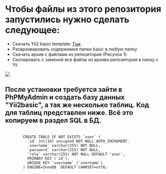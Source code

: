 <h1>Чтобы файлы из этого репозитория запустились нужно сделать следующее:</h1>
<ul>
    <li>
        Скачать Yii2 basic template: <a href="https://github.com/yiisoft/yii2/releases/download/2.0.49/yii-basic-app-2.0.49.tgz">
<span>Тык</span></a>
    </li>
    <li>Разархивировать содержимое папки basic в любую папку</li>
    <li>Скачать архив с файлами из репозитория (Рисунок 1)</li>
    <li>Скопировать с заменой все файлы из архива репозитория в папку с Yii</li>
</ul>

<img src="https://i.imgur.com/7wsK9lB.png"></img>

<h2>После установки требуется зайти в PhPMyAdmin и создать базу данных "Yii2basic", а так же несколько таблиц. Код для таблиц представлен ниже. Всё это копируем в раздел SQL в БД.</h2>
<pre>
    <code>
        CREATE TABLE IF NOT EXISTS `user` (
          `id` int(10) unsigned NOT NULL AUTO_INCREMENT,
          `username` varchar(255) NOT NULL,
          `password` varchar(255) NOT NULL,
          `role` varchar(255) NOT NULL DEFAULT 'user',
          PRIMARY KEY (`id`),
          UNIQUE KEY `username` (`username`)
        ) ENGINE=InnoDB  DEFAULT CHARSET=utf8;
    </code>
</pre>
